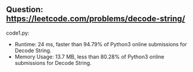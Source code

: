 ## Question: https://leetcode.com/problems/decode-string/

code1.py:
* Runtime: 24 ms, faster than 94.79% of Python3 online submissions for Decode String.
* Memory Usage: 13.7 MB, less than 80.28% of Python3 online submissions for Decode String.
